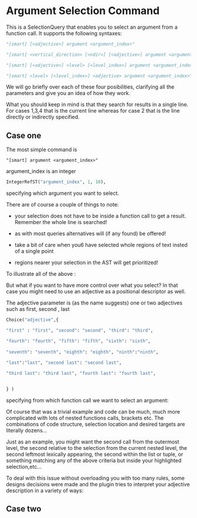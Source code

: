# Argument Selection Command

This is a SelectionQuery that enables you to select an argument from a function call.
It supports the following syntaxes: 

```python
"[smart] [<adjective>] argument <argument_index>"

"[smart] <vertical_direction> [<ndir>] [<adjective>] argument <argument_index>"

"[smart] [<adjective>] <level> [<level_index>] argument <argument_index>"

"[smart] <level> [<level_index>] <adjective> argument <argument_index>"
```

We will go briefly over each of these four posibilities, clarifying all the parameters and give you an idea of how they work. 

What you should keep in mind is that they search for results in a single line. For cases 1,3,4 that is the current line whereas for case 2 that is the line directly or indirectly specified.

## Case one 
The most simple command is 

```
"[smart] argument <argument_index>"
```
argument_index is an integer

```python 
IntegerRefST("argument_index", 1, 10),
```
specifying which argument you want to select.

[](gif/arg1.gif)

There are of course a couple of things to note:

* your selection does not have to be inside a function call to get a result. Remember the whole line is searched!

* as with most queries alternatives will (if any found) be offered!

* take a bit of care when you6 have selected whole regions of text insted of a single point

* regions nearer your selection in the AST will get prioritized!

To illustrate all of the above :

[](gif/arg2.gif)

But what if you want to have more control over what you select?  In that case you might need to use an adjective as a positional descriptor as well. 

The adjective parameter is (as the name suggests) one or two adjectives such as first, second , last

```python
Choice("adjective",{ 

"first" : "first", "second": "second", "third": "third",

"fourth": "fourth", "fifth": "fifth", "sixth": "sixth",
 
"seventh": "seventh", "eighth": "eighth", "ninth":"ninth", 
  
"last":"last", "second last": "second last",

"third last": "third last", "fourth last": "fourth last", 


} )
```

specifying from which function call we want to select an argument:

[](gif/arg3.gif)

Of course that was a trivial example and code can be much, much more complicated with lots of nested functions calls, brackets etc. The combinations of code structure, selection location and desired targets are literally dozens...

Just as an example, you might want the second call from the outermost level, the second relative to the selection from the current nested level, the second leftmost lexically appearing, the second within the list or tuple, or something matching any of the above criteria but inside your highlighted selection,etc... 

To deal with this issue without overloading you with too many rules, some designs decisions were made and the plugin tries to interpret your adjective description in a variety of ways:

[](gif/arg4.gif)


## Case two 